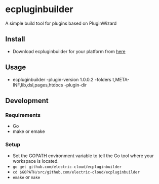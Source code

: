 ecpluginbuilder
===============
A simple build tool for plugins based on PluginWizard

## Install
- Download ecpluginbuilder for your platform from [here](bin/)

## Usage
- ecpluginbuilder -plugin-version 1.0.0.2 -folders t,META-INF,lib,dsl,pages,htdocs -plugin-dir <path-to-plugin>

## Development
### Requirements 
- Go  
- make or emake  
### Setup
- Set the GOPATH environment variable to tell the Go tool where your workspace is located.
- `go get github.com/electric-cloud/ecpluginbuilder`
- `cd $GOPATH/src/github.com/electric-cloud/ecpluginbuilder`
- `emake` or `make`
